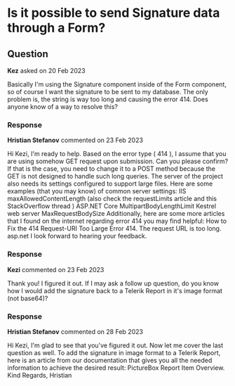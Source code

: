 # Is it possible to send Signature data through a Form?

## Question

**Kez** asked on 20 Feb 2023

Basically I'm using the Signature component inside of the Form component, so of course I want the signature to be sent to my database. The only problem is, the string is way too long and causing the error 414. Does anyone know of a way to resolve this?

### Response

**Hristian Stefanov** commented on 23 Feb 2023

Hi Kezi, I'm ready to help. Based on the error type ( 414 ), I assume that you are using somehow GET request upon submission. Can you please confirm? If that is the case, you need to change it to a POST method because the GET is not designed to handle such long queries. The server of the project also needs its settings configured to support large files. Here are some examples (that you may know) of common server settings: IIS maxAllowedContentLength (also check the requestLimits article and this StackOverflow thread ) ASP.NET Core MultipartBodyLengthLimit Kestrel web server MaxRequestBodySize Additionally, here are some more articles that I found on the internet regarding error 414 you may find helpful: How to Fix the 414 Request-URI Too Large Error 414. The request URL is too long. asp.net I look forward to hearing your feedback.

### Response

**Kezi** commented on 23 Feb 2023

Thank you! I figured it out. If I may ask a follow up question, do you know how I would add the signature back to a Telerik Report in it's image format (not base64)?

### Response

**Hristian Stefanov** commented on 28 Feb 2023

Hi Kezi, I'm glad to see that you've figured it out. Now let me cover the last question as well. To add the signature in image format to a Telerik Report, here is an article from our documentation that gives you all the needed information to achieve the desired result: PictureBox Report Item Overview. Kind Regards, Hristian
